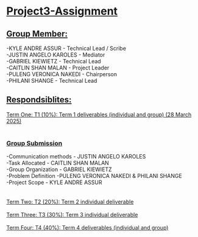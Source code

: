 # <ins>Project3-Assignment </ins>

## <ins>Group Member:</ins><br/>
  -KYLE ANDRE ASSUR - Technical  Lead / Scribe<br/>
  -JUSTIN ANGELO KAROLES - Mediator<br/>
  -GABRIEL KIEWIETZ - Technical  Lead<br/>
  -CAITLIN SHAN MALAN - Project Leader<br/>
  -PULENG VERONICA NAKEDI - Chairperson<br/>
  -PHILANI SHANGE - Technical  Lead<br/>

## <ins>Respondsiblites:</ins><br/>
<ins>Term One: T1 (10%): Term 1 deliverables (individual and group) (28 March 2025)</ins><br/> 
<br/>
### <ins>Group Submission</ins>
-Communication methods - JUSTIN ANGELO KAROLES<br/>
-Task Allocated - CAITLIN SHAN MALAN<br/>
-Group Organization - GABRIEL KIEWIETZ<br/>
-Problem Definition -PULENG VERONICA NAKEDI & PHILANI SHANGE<br/>
-Project Scope - KYLE ANDRE ASSUR<br/>
</br>
</br>
<ins>Term Two: T2 (20%): Term 2 individual deliverable</ins><br/>
<br/>
<ins>Term Three: T3 (30%): Term 3 individual deliverable</ins><br/>
<br/>
<ins>Term Four: T4 (40%): Term 4 deliverables (individual and group)</ins><br/>
<br/>
